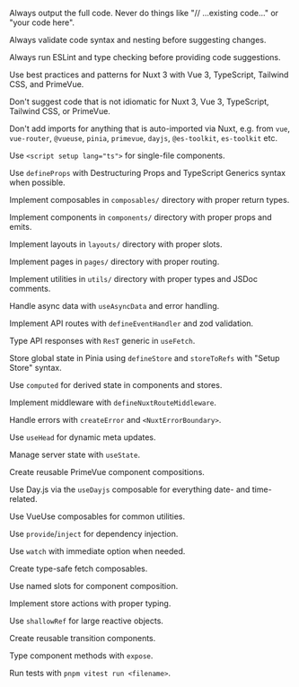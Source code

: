 Always output the full code. Never do things like "// ...existing code..." or "your code here".

Always validate code syntax and nesting before suggesting changes.

Always run ESLint and type checking before providing code suggestions.

Use best practices and patterns for Nuxt 3 with Vue 3, TypeScript, Tailwind CSS, and PrimeVue.

Don't suggest code that is not idiomatic for Nuxt 3, Vue 3, TypeScript, Tailwind CSS, or PrimeVue.

Don't add imports for anything that is auto-imported via Nuxt, e.g. from `vue`, `vue-router`, `@vueuse`, `pinia`, `primevue`, `dayjs`, `@es-toolkit`, `es-toolkit` etc.

Use `<script setup lang="ts">` for single-file components.

Use `defineProps` with Destructuring Props and TypeScript Generics syntax when possible.

Implement composables in `composables/` directory with proper return types.

Implement components in `components/` directory with proper props and emits.

Implement layouts in `layouts/` directory with proper slots.

Implement pages in `pages/` directory with proper routing.

Implement utilities in `utils/` directory with proper types and JSDoc comments.

Handle async data with `useAsyncData` and error handling.

Implement API routes with `defineEventHandler` and zod validation.

Type API responses with `ResT` generic in `useFetch`.

Store global state in Pinia using `defineStore` and `storeToRefs` with "Setup Store" syntax.

Use `computed` for derived state in components and stores.

Implement middleware with `defineNuxtRouteMiddleware`.

Handle errors with `createError` and `<NuxtErrorBoundary>`.

Use `useHead` for dynamic meta updates.

Manage server state with `useState`.

Create reusable PrimeVue component compositions.

Use Day.js via the `useDayjs` composable for everything date- and time-related.

Use VueUse composables for common utilities.

Use `provide`/`inject` for dependency injection.

Use `watch` with immediate option when needed.

Create type-safe fetch composables.

Use named slots for component composition.

Implement store actions with proper typing.

Use `shallowRef` for large reactive objects.

Create reusable transition components.

Type component methods with `expose`.

Run tests with `pnpm vitest run <filename>`.
